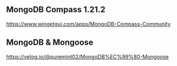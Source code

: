 ## MongoDB Compass 1.21.2

https://www.wingetgui.com/apps/MongoDB-Compass-Community

## MongoDB & Mongoose

https://velog.io/@puremint02/MongoDB%EC%99%80-Mongoose
